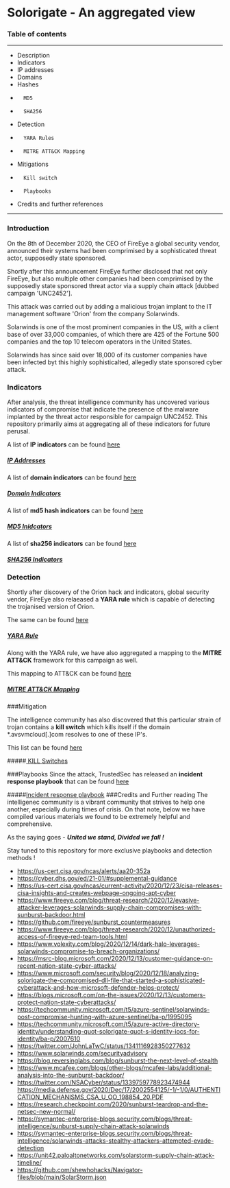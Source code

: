 # Solorigate - An aggregated view

### Table of contents

------------
- Description 
- Indicators
-	IP addresses
-	Domains
-	Hashes
-		MD5
-		SHA256
- Detection 
-		YARA Rules
-		MITRE ATT&CK Mapping
- Mitigations
-		Kill switch
-		Playbooks
- Credits and further references

------------
### Introduction
On the 8th of December 2020, the CEO of FireEye a global security vendor, announced their systems had been comprimised by a sophisticated threat actor, supposedly state sponsored. 

Shortly after this announcement FireEye further disclosed that not only FireEye, but also multiple other companies had been comprimised by the supposedly state sponsored threat actor via a supply chain attack [dubbed campaign 'UNC2452'].

This attack was carried out by adding a malicious trojan implant to the IT management software 'Orion' from the company Solarwinds.

Solarwinds is one of the most prominent companies in the US, with a client base of over 33,000 companies, of which there are 425 of the Fortune 500 companies and the top 10 telecom operators in the United States.

Solarwinds has since said over 18,000 of its customer companies have been infected byt this highly sophisticalted, allegedly state sponsored cyber attack.

### Indicators
After analysis, the threat intelligence community has uncovered various indicators of compromise that indicate the presence of the malware implanted by the threat actor responsible for campaign UNC2452. This repository primarily aims at aggregating all of these indicators for future perusal.

A list of **IP indicators** can be found [here](https://github.com/cyware-labs/Solorigate/blob/main/data/ip.indicators "here")
##### [IP Addresses](https://github.com/cyware-labs/Solorigate/blob/main/data/ip.indicators "IP Addresses")

A list of **domain indicators** can be found [here](https://github.com/cyware-labs/Solorigate/blob/main/data/domains.indicators "here")

##### [Domain Indicators](https://github.com/cyware-labs/Solorigate/blob/main/data/domains.indicators "Domain Indicators")
A list of **md5 hash indicators** can be found [here](https://github.com/cyware-labs/Solorigate/blob/main/data/md5.indicators "here")

##### [MD5 Inidcators](https://github.com/cyware-labs/Solorigate/blob/main/data/md5.indicators "MD5 Inidcators")

A list of **sha256 indicators** can be found [here](https://github.com/cyware-labs/Solorigate/blob/main/data/sha256.indicators "here")

##### [SHA256 Indicators](https://github.com/cyware-labs/Solorigate/blob/main/data/sha256.indicators "SHA256 Indicators")

### Detection
Shortly after discovery of the Orion hack and indicators, global security vendor, FireEye also relaeased a **YARA rule** which is capable of detecting the trojanised version of Orion.

The same can be found [here](https://github.com/cyware-labs/Solorigate/blob/main/data/sunburst.yara "here")

##### [YARA Rule](https://github.com/cyware-labs/Solorigate/blob/main/data/sunburst.yara "YARA Rule")

Along with the YARA rule, we have also aggregated a mapping to the **MITRE ATT&CK** framework for this campaign as well. 

This mapping to ATT&CK can be found [here](https://github.com/cyware-labs/Solorigate/blob/main/data/ATT%26CK_mapping.md "here")

##### [MITRE ATT&CK Mapping](https://github.com/cyware-labs/Solorigate/blob/main/data/ATT%26CK_mapping.md "MITRE ATT&CK Mapping")

###Mitigation

The intelligence community has also discovered that this particular strain of trojan contains a **kill switch** which kills itself if the domain *.avsvmcloud[.]com resolves to one of these IP's.

This list can be found [here](https://github.com/cyware-labs/Solorigate/blob/main/data/kill_switch.indicators "here")

#####[ KILL Switches](https://github.com/cyware-labs/Solorigate/blob/main/data/kill_switch.indicators " KILL Switches")

###Playbooks
Since the attack, TrustedSec has released an **incident response playbook** that can be found [here](https://www.trustedsec.com/blog/solarwinds-backdoor-sunburst-incident-response-playbook/ "here")

#####[Incident response playbook](https://www.trustedsec.com/blog/solarwinds-backdoor-sunburst-incident-response-playbook/ "Incident response playbook")
###Credits and Further reading
The intelligenec community is a vibrant community that strives to help one another, especially during times of crisis. On that note, below we have compiled various materials we found to be extremely helpful and comprehensive.

As the saying goes - ***United we stand, Divided we fall !***

Stay tuned to this repository for more exclusive playbooks and detection methods !

- https://us-cert.cisa.gov/ncas/alerts/aa20-352a
- https://cyber.dhs.gov/ed/21-01/#supplemental-guidance
- https://us-cert.cisa.gov/ncas/current-activity/2020/12/23/cisa-releases-cisa-insights-and-creates-webpage-ongoing-apt-cyber
- https://www.fireeye.com/blog/threat-research/2020/12/evasive-attacker-leverages-solarwinds-supply-chain-compromises-with-sunburst-backdoor.html
- https://github.com/fireeye/sunburst_countermeasures
- https://www.fireeye.com/blog/threat-research/2020/12/unauthorized-access-of-fireeye-red-team-tools.html
- https://www.volexity.com/blog/2020/12/14/dark-halo-leverages-solarwinds-compromise-to-breach-organizations/
- https://msrc-blog.microsoft.com/2020/12/13/customer-guidance-on-recent-nation-state-cyber-attacks/
- https://www.microsoft.com/security/blog/2020/12/18/analyzing-solorigate-the-compromised-dll-file-that-started-a-sophisticated-cyberattack-and-how-microsoft-defender-helps-protect/
- https://blogs.microsoft.com/on-the-issues/2020/12/13/customers-protect-nation-state-cyberattacks/
- https://techcommunity.microsoft.com/t5/azure-sentinel/solarwinds-post-compromise-hunting-with-azure-sentinel/ba-p/1995095
- https://techcommunity.microsoft.com/t5/azure-active-directory-identity/understanding-quot-solorigate-quot-s-identity-iocs-for-identity/ba-p/2007610
- https://twitter.com/JohnLaTwC/status/1341116928350277632
- https://www.solarwinds.com/securityadvisory
- https://blog.reversinglabs.com/blog/sunburst-the-next-level-of-stealth
- https://www.mcafee.com/blogs/other-blogs/mcafee-labs/additional-analysis-into-the-sunburst-backdoor/
- https://twitter.com/NSACyber/status/1339759778923474944 https://media.defense.gov/2020/Dec/17/2002554125/-1/-1/0/AUTHENTICATION_MECHANISMS_CSA_U_OO_198854_20.PDF
- https://research.checkpoint.com/2020/sunburst-teardrop-and-the-netsec-new-normal/
- https://symantec-enterprise-blogs.security.com/blogs/threat-intelligence/sunburst-supply-chain-attack-solarwinds
- https://symantec-enterprise-blogs.security.com/blogs/threat-intelligence/solarwinds-attacks-stealthy-attackers-attempted-evade-detection
- https://unit42.paloaltonetworks.com/solarstorm-supply-chain-attack-timeline/
- https://github.com/shewhohacks/Navigator-files/blob/main/SolarStorm.json
